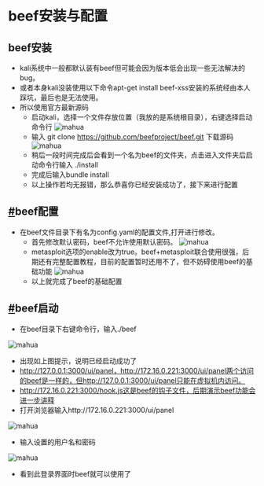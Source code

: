 # beef安装与配置

## beef安装

- kali系统中一般都默认装有beef但可能会因为版本低会出现一些无法解决的bug。
- 或者本身kali没装使用以下命令apt-get install beef-xss安装的系统经由本人踩坑，最后也是无法使用。
- 所以使用官方最新源码
  - 启动kali，选择一个文件存放位置（我放的是系统根目录），右键选择启动命令行 ![mahua](https://ae01.alicdn.com/kf/U904bf650aebd44fea7cd290c7f3b18060.jpg)
  - 输入 git clone https://github.com/beefproject/beef.git 下载源码 ![mahua](https://ae01.alicdn.com/kf/U8f2bb8de04064e28a50212f69a46379bZ.jpg)
  - 稍后一段时间完成后会看到一个名为beef的文件夹，点击进入文件夹后启动命令行输入 ./install
  - 完成后输入bundle install
  - 以上操作若均无报错，那么恭喜你已经安装成功了，接下来进行配置

## [#](https://lssblog.ml/blogs/入狱小技巧/beef/2020/beef安装与配置.html#beef配置)beef配置

- 在beef文件目录下有名为config.yaml的配置文件,打开进行修改。
  - 首先修改默认密码，beef不允许使用默认密码。 ![mahua](https://ae01.alicdn.com/kf/Uab9b3d2f47c54aba8c971dbfa937c3946.jpg)
  - metasploit选项的enable改为true。beef+metasploit联合使用很强，后期还有完整配置教程，目前的配置暂时还用不了，但不妨碍使用beef的基础功能 ![mahua](https://ae01.alicdn.com/kf/U5117a4ec4aa04318bcae60996ee51e73H.jpg)
  - 以上就完成了beef的基础配置

## [#](https://lssblog.ml/blogs/入狱小技巧/beef/2020/beef安装与配置.html#beef启动)beef启动

- 在beef目录下右键命令行，输入./beef

![mahua](https://ae01.alicdn.com/kf/U848c0aa6ae0c429ea8e270e5a120862bf.jpg)

- 出现如上图提示，说明已经启动成功了
- http://127.0.0.1:3000/ui/panel，http://172.16.0.221:3000/ui/panel两个访问的beef是一样的，但http://127.0.0.1:3000/ui/panel只能在虚拟机内访问。
- http://172.16.0.221:3000/hook.js这是beef的钩子文件，后期演示beef功能会进一步讲释
- 打开浏览器输入http://172.16.0.221:3000/ui/panel

![mahua](https://ae01.alicdn.com/kf/U9c8d99f8ccea45068a42201b3a1b3c2fD.jpg)

- 输入设置的用户名和密码

![mahua](https://ae01.alicdn.com/kf/Udc8921f0edc349258dde72bab02ed845R.jpg)

- 看到此登录界面时beef就可以使用了